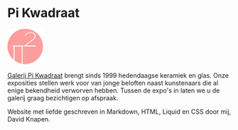 # Pi Kwadraat

![Logo Pi Kwadraat](assets/site/logo.svg?raw=true "Logo Pi Kwadraat")

[Galerij Pi Kwadraat](pikwadraat.be) brengt sinds 1999 hedendaagse keramiek en glas. Onze exposities stellen werk voor van jonge beloften naast kunstenaars die al enige bekendheid verworven hebben. Tussen de expo's in laten we u de galerij graag bezichtigen op afspraak.

Website met liefde geschreven in Markdown, HTML, Liquid en CSS door mij, David Knapen.
